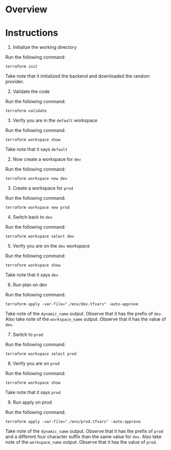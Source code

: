 # Overview

# Instructions

1. Initialize the working directory

Run the following command:

`terraform init`

Take note that it initialized the backend and downloaded the random provider.

2. Validate the code

Run the following command:

`terraform validate`

3. Verify you are in the `default` workspace

Run the following command:

`terraform workspace show`

Take note that it says `default`

2. Now create a workspace for `dev`

Run the following command:

`terraform workspace new dev`

3. Create a workspace for `prod`

Run the following command:

`terraform workspace new prod`

4. Switch back to `dev`

Run the following command:

`terraform workspace select dev`

5. Verify you are on the `dev` workspace

Run the following command:

`terraform workspace show`

Take note that it says `dev`

6. Run plan on dev

Run the following command:

`terraform apply -var-file="./env/dev.tfvars" -auto-approve`

Take note of the `dynamic_name` output. Observe that it has the prefix of `dev`. Also take note of the `workspace_name` output. Observe that it has the value of `dev`.

7. Switch to `prod`

Run the following command:

`terraform workspace select prod`

8. Verify you are on `prod`

Run the following command:

`terraform workspace show`

Take note that it says `prod`

9. Run apply on prod

Run the following command:

`terraform apply -var-file="./env/prod.tfvars" -auto-approve`

Take note of the `dynamic_name` output. Observe that it has the prefix of `prod` and a different four character suffix than the same value for `dev`. Also take note of the `workspace_name` output. Observe that it has the value of `prod`.